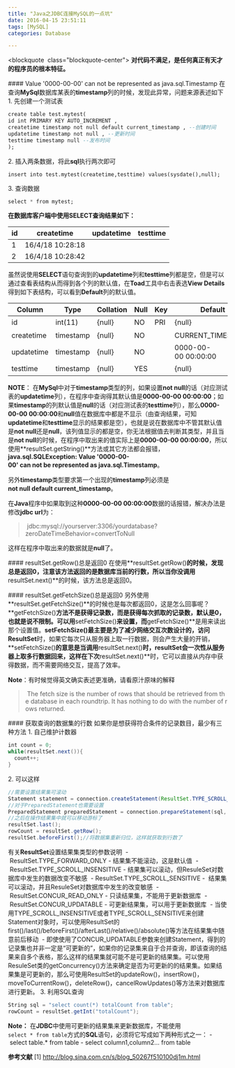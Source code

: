 ```yaml
---
title: "Java之JDBC连接MySQL的一点坑"
date: 2016-04-15 23:51:11
tags: [MySQL]
categories: Database

---
```

<blockquote  class="blockquote-center">
**对代码不满足，是任何真正有天才的程序员的根本特征。**
</blockquote>

#### Value '0000-00-00' can not be represented as java.sql.Timestamp
在查询**MySql**数据库某表的**timestamp**列的时候，发现此异常，问题来源表述如下
1. 先创建一个测试表
```sql
create table test.mytest(
id int PRIMARY KEY AUTO_INCREMENT ,
createtime timestamp not null default current_timestamp , --创建时间
updatetime timestamp not null , --更新时间
testtime timestamp null --发布时间
);
```
2. 插入两条数据，将此**sql**执行两次即可
```mysql
insert into test.mytest(createtime,testtime) values(sysdate(),null);
```
3. 查询数据
```sql
select * from mytest;
```
**在数据库客户端中使用SELECT查询结果如下：**

|id|createtime|updatetime|testtime|
|------------|------------|------------|------------|
|1|16/4/18 10:28:18| | |
|2|16/4/18 10:28:42| | ||

虽然说使用**SELECT**语句查询到的**updatetime**列和**testtime**列都是空，但是可以通过查看表结构从而得到各个列的默认值，在**Toad**工具中右击表选**View Details**得到如下表结构，可以看到**Default**列的默认值。

|Column|Type|Collation|Null|Key|Default|Extra |Privileges|Comment|
|----|----|----|----|----|----|----|----|----|
|id|int(11)|{null}|NO|PRI|{null}|auto_increment|select,insert,update,references|ID，主键|
|createtime|timestamp|{null}|NO||CURRENT_TIMESTAMP||select,insert,update,references|创建时间|
|updatetime|timestamp|{null}|NO||0000-00-00 00:00:00||select,insert,update,references|更新时间|
|testtime|timestamp|{null}|YES||{null}||select,insert,update,references|发布时间|


**NOTE**：
在**MySql**中对于**timestamp**类型的列，如果设置**not null**的话（对应测试表的**updatetime**列），在程序中查询得其默认值是**0000-00-00 00:00:00**；如果**timestamp**的列默认值是**null**的话（对应测试表的**testtime**列），那么**0000-00-00 00:00:00**和**null**值在数据库中都是不显示（由查询结果，可知**updatetime**和**testtime**显示的结果都是空），也就是说在数据库中不管其默认值是**not null**还是**null**，该列值显示的都是空，你无法根据值去判断其类型，并且当是**not null**的时候，在程序中取出来的值实际上是**0000-00-00 00:00:00**，所以使用**resultSet.getString()**方法或其它方法都会报错，**java.sql.SQLException: Value '0000-00-00' can not be represented as java.sql.Timestamp**。

另外**timestamp**类型要求第一个出现的**timestamp**列必须是**not null default current_timestamp**。

在**Java**程序中如果取到这种**0000-00-00 00:00:00**数据的话报错，解决办法是修改**jdbc url**为：
> jdbc:mysql://yourserver:3306/yourdatabase?zeroDateTimeBehavior=convertToNull

这样在程序中取出来的数据就是**null**了。

#### resultSet.getRow()总是返回0
在使用**resultSet.getRow()**的时候，发现总是返回0，注意该方法返回的是数据库当前的行数，所以当你没调用**resultSet.next()**的时候，该方法总是返回0。

#### resultSet.getFetchSize()总是返回0
另外使用**resultSet.getFetchSize()**的时候也是每次都返回0，这是怎么回事呢？**getFetchSize()**方法不是获得记录数，而是获得每次抓取的记录数，默认是0，也就是说不限制。可以用**setFetchSize()**来设置，而**getFetchSize()**是用来读出那个设置值。**setFetchSize()**最主要是为了减少网络交互次数设计的，访问**ResultSet**时，如果它每次只从服务器上取一行数据，则会产生大量的开销，**setFetchSize()**的意思是当调用**resultSet.next()**时，**resultSet**会一次性从服务器上取多行数据回来，这样在下次**resultSet.next()**时，它可以直接从内存中获得数据，而不需要网络交互，提高了效率。

**Note**：有时候觉得英文确实表述更准确，请看原汁原味的解释
> The fetch size is the number of rows that should be retrieved from the database in each roundtrip. It has nothing to do with the number of rows returned.

#### 获取查询的数据集的行数
如果你是想获得符合条件的记录数目，最少有三种方法
1. 自己维护计数器
```java
int count = 0;
while(resultSet.next()){
  count++;
}
```
2. 可以这样
```java
//需要设置结果集可滚动
Statement statement = connection.createStatement(ResultSet.TYPE_SCROLL_SENSITIVE, ResultSet.CONCUR_UPDATABLE);
//对于PreparedStatement也需要设置
PreparedStatement preparedStatement = connection.prepareStatement(sql, ResultSet.TYPE_SCROLL_SENSITIVE, ResultSet.CONCUR_UPDATABLE);
//之后在操作结果集中就可以移动游标了
resultSet.last();
rowCount = resultSet.getRow();
resultSet.beforeFirst();//将数据集重新归位，这样就获取到行数了
```
有关**ResultSet**设置结果集类型的参数说明
 - ResultSet.TYPE_FORWARD_ONLY - 结果集不能滚动，这是默认值
 - ResultSet.TYPE_SCROLL_INSENSITIVE - 结果集可以滚动，但ResuleSet对数据库中发生的数据改变不敏感
 - ResultSet.TYPE_SCROLL_SENSITIVE -  结果集可以滚动，并且ResuleSet对数据库中发生的改变敏感
 - ResultSet.CONCUR_READ_ONLY - 只读结果集，不能用于更新数据库
 - ResultSet.CONCUR_UPDATABLE - 可更新结果集，可以用于更新数据库
 - 当使用TYPE_SCROLL_INSENSITIVE或者TYPE_SCROLL_SENSITIVE来创建Statement对象时，可以使用ResultSet的first()/last()/beforeFirst()/afterLast()/relative()/absolute()等方法在结果集中随意前后移动
 - 即使使用了CONCUR_UPDATABLE参数来创建Statement，得到的记录集也并非一定是“可更新的”，如果你的记录集来自于合并查询，即该查询的结果来自多个表格，那么这样的结果集就可能不是可更新的结果集。可以使用ResuleSet类的getConcurrency()方法来确定是否为可更新的的结果集。如果结果集是可更新的，那么可使用ResultSet的updateRow()，insertRow()，moveToCurrentRow()，deleteRow()，cancelRowUpdates()等方法来对数据库进行更新。
3. 利用SQL查询
```java
String sql = "select count(*) totalCount from table";
rowCount = resultSet.getInt("totalCount");
```

**Note：**
在**JDBC**中使用可更新的结果集来更新数据库，不能使用`select * from table`方式的**SQL**语句，必须将它写成如下两种形式之一：
- select table.\* from table
- select column1,column2... from table


**参考文献**
[1] http://blog.sina.com.cn/s/blog_50267f510100dj1m.html